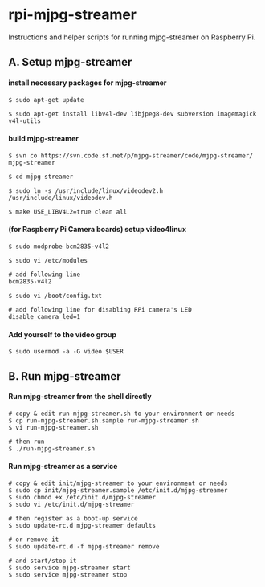 # rpi-mjpg-streamer #

Instructions and helper scripts for running mjpg-streamer on Raspberry Pi.


## A. Setup mjpg-streamer ##

#### install necessary packages for mjpg-streamer ####

```
$ sudo apt-get update

$ sudo apt-get install libv4l-dev libjpeg8-dev subversion imagemagick v4l-utils
```

#### build mjpg-streamer ####

```
$ svn co https://svn.code.sf.net/p/mjpg-streamer/code/mjpg-streamer/ mjpg-streamer

$ cd mjpg-streamer

$ sudo ln -s /usr/include/linux/videodev2.h /usr/include/linux/videodev.h

$ make USE_LIBV4L2=true clean all
```

#### (for Raspberry Pi Camera boards) setup video4linux ####

```
$ sudo modprobe bcm2835-v4l2

$ sudo vi /etc/modules

# add following line
bcm2835-v4l2

$ sudo vi /boot/config.txt

# add following line for disabling RPi camera's LED
disable_camera_led=1
```

#### Add yourself to the video group ####

```
$ sudo usermod -a -G video $USER
```

## B. Run mjpg-streamer ##

#### Run mjpg-streamer from the shell directly ####

```
# copy & edit run-mjpg-streamer.sh to your environment or needs
$ cp run-mjpg-streamer.sh.sample run-mjpg-streamer.sh
$ vi run-mjpg-streamer.sh

# then run
$ ./run-mjpg-streamer.sh
```

#### Run mjpg-streamer as a service ####

```
# copy & edit init/mjpg-streamer to your environment or needs
$ sudo cp init/mjpg-streamer.sample /etc/init.d/mjpg-streamer
$ sudo chmod +x /etc/init.d/mjpg-streamer
$ sudo vi /etc/init.d/mjpg-streamer

# then register as a boot-up service
$ sudo update-rc.d mjpg-streamer defaults

# or remove it
$ sudo update-rc.d -f mjpg-streamer remove

# and start/stop it
$ sudo service mjpg-streamer start
$ sudo service mjpg-streamer stop
```

